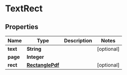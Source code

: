 
# TextRect

## Properties
Name | Type | Description | Notes
------------ | ------------- | ------------- | -------------
**text** | **String** |  |  [optional]
**page** | **Integer** |  | 
**rect** | [**RectanglePdf**](RectanglePdf.md) |  |  [optional]



